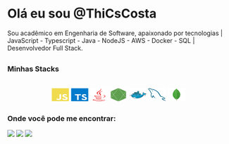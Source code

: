 
# Olá eu sou @ThiCsCosta
Sou acadêmico em Engenharia de Software, apaixonado por tecnologias | JavaScript - Typescript - Java - NodeJS - AWS - Docker - SQL | Desenvolvedor Full Stack.

##
### Minhas Stacks

<div style="display: inline_block; align: center"><br>
 <center>
  <img align="center" alt="esbdev-Js" height="30" width="40" src="https://raw.githubusercontent.com/devicons/devicon/master/icons/javascript/javascript-plain.svg">
  <img align="center" alt="esbdev-Ts" height="30" width="40" src="https://raw.githubusercontent.com/devicons/devicon/master/icons/typescript/typescript-plain.svg">
   <img align="center" alt="esbdev-Java" height="30" width="40" src="https://raw.githubusercontent.com/devicons/devicon/master/icons/java/java-plain.svg">
  <img align="center" alt="esbdev-Node" height="30" width="40" src="https://raw.githubusercontent.com/devicons/devicon/master/icons/nodejs/nodejs-plain.svg">
   <img align="center" alt="esbdev-Docker" height="30" width="40" src="https://raw.githubusercontent.com/devicons/devicon/master/icons/docker/docker-original.svg">
   <img align="center" alt="esbdev-MYSQL" height="30" width="40" src="https://raw.githubusercontent.com/devicons/devicon/master/icons/mysql/mysql-original.svg">
   <img align="center" alt="esbdev-MongoDB" height="30" width="40" src="https://raw.githubusercontent.com/devicons/devicon/master/icons/mongodb/mongodb-original.svg">
 </center>
</div>

##
### Onde você pode me encontrar:

<div> 
  <a href="https://www.linkedin.com/in/thiago-santos-43b863a9" target="_blank"><img src="https://img.shields.io/badge/-LinkedIn-%230077B5?style=for-the-badge&logo=linkedin&logoColor=white" target="_blank"></a> 
  <a href = "thycscosta@gmail.com"><img src="https://img.shields.io/badge/-Gmail-%23333?style=for-the-badge&logo=gmail&logoColor=white" target="_blank"></a>
  <a href = "https://wa.me/message/6KEACMD5T2IDK1">
    <img src="https://img.shields.io/badge/-WhatsApp-%23333?style=for-the-badge&logo=whatsapp&logoColor=white&color=green" target="_blank">
  </a>  
</div>

